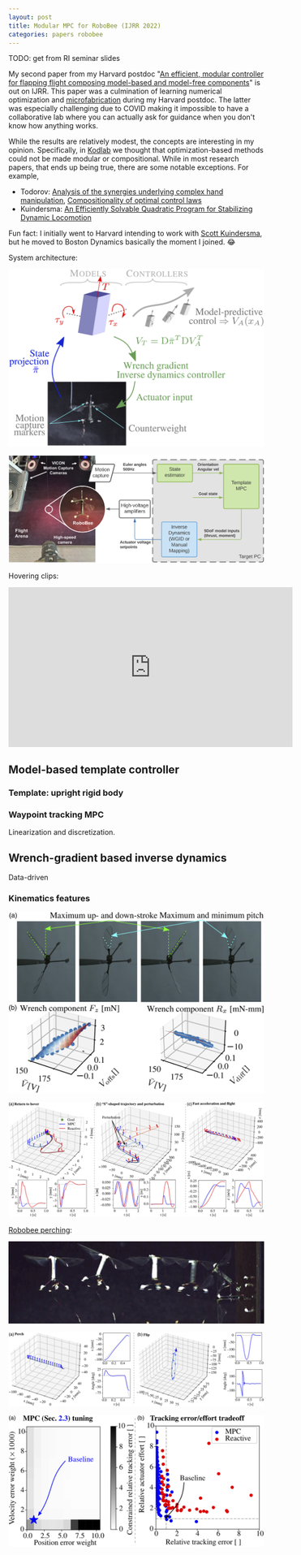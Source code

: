 ```yaml
---
layout: post
title: Modular MPC for RoboBee (IJRR 2022)
categories: papers robobee
---
```


TODO: get from RI seminar slides

My second paper from my Harvard postdoc "[An efficient, modular controller for flapping flight composing model-based and model-free components](https://journals.sagepub.com/doi/full/10.1177/02783649211063225)" is out on IJRR. This paper was a culmination of learning numerical optimization and [microfabrication](https://www.micro.seas.harvard.edu/research) during my Harvard postdoc. The latter was especially challenging due to COVID making it impossible to have a collaborative lab where you can actually ask for guidance when you don't know how anything works.

While the results are relatively modest, the concepts are interesting in my opinion. Specifically, in [Kodlab](https://kodlab.seas.upenn.edu/) we thought that optimization-based methods could not be made modular or compositional. While in most research papers, that ends up being true, there are some notable exceptions. For example,

- Todorov: [Analysis of the synergies underlying complex hand manipulation](https://homes.cs.washington.edu/~todorov/papers/TodorovEMBC04.pdf), [Compositionality of optimal control laws](https://scholar.archive.org/work/p3eeysqkf5aenir6yge7rq3lce/access/wayback/https://proceedings.neurips.cc/paper/2009/file/3eb71f6293a2a31f3569e10af6552658-Paper.pdf)
- Kuindersma: [An Efficiently Solvable Quadratic Program for Stabilizing Dynamic Locomotion](https://arxiv.org/abs/1311.1839)

Fun fact: I initially went to Harvard intending to work with [Scott Kuindersma](https://scottk.seas.harvard.edu/), but he moved to Boston Dynamics basically the moment I joined. 😂

System architecture:

![Figure 1](/images/images_large_10.1177_02783649211063225-fig1.jpeg)



![Figure 10](/images/images_large_10.1177_02783649211063225-fig10.jpeg)

Hovering clips:

<iframe width="560" height="315" src="https://www.youtube.com/embed/RV9CJE_unHk" title="YouTube video player" frameborder="0" allow="accelerometer; autoplay; clipboard-write; encrypted-media; gyroscope; picture-in-picture; web-share" allowfullscreen></iframe>

## Model-based template controller

### Template: upright rigid body

### Waypoint tracking MPC

Linearization and discretization.


## Wrench-gradient based inverse dynamics

Data-driven

### Kinematics features

![Figure 3](/images/images_large_10.1177_02783649211063225-fig3.jpeg)

![Figure 4](/images/images_large_10.1177_02783649211063225-fig4.jpeg)

[Robobee perching](https://www.science.org/doi/abs/10.1126/science.aaf1092):

![](/images/chira2016.png)

![Figure 5](/images/images_large_10.1177_02783649211063225-fig5.jpeg)


![Figure 7](/images/images_large_10.1177_02783649211063225-fig7.jpeg)
